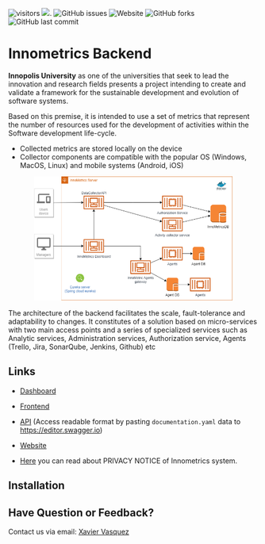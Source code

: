 ![visitors](https://visitor-badge.glitch.me/badge?page_id=page.id) 
[![](https://tokei.rs/b1/github/XAMPPRocky/tokei)](https://github.com/InnopolisUniversity/innometrics-dashboard/edit/master).
![GitHub issues](https://img.shields.io/github/issues/shaxri/NlpWithNeuralNetwork)
![Website](https://img.shields.io/website?up_color=red&up_message=Online&url=https%3A%2F%2Finnometrics.ru%2F%23innometrics-subscribe)
![GitHub forks](https://img.shields.io/github/forks/shaxri/NlpWithNeuralNetwork?style=social)
<img alt="GitHub last commit" src="https://img.shields.io/github/last-commit/xavzelada/https://github.com/InnopolisUniversity/innometrics-java-backend">
# Innometrics Backend
<strong>Innopolis University</strong> as one of the universities that seek to lead the innovation and research fields presents a project intending to create and validate a framework for the sustainable development and evolution of software systems.

 Based on this premise, it is intended to use a set of metrics that represent the number of resources used for the development of activities within the Software development life-cycle.

 * Collected metrics are stored locally on the device
 * Collector components are compatible with the popular OS (Windows, MacOS, Linux) and mobile systems (Android, iOS)

<p align="center">
<img width="400" height="250" src="https://github.com/InnopolisUniversity/innometrics-java-backend/blob/master/innometrics.png" alt="Innometrics architecture"></a>
<p>
The architecture of the backend facilitates the scale, fault-tolerance and adaptability to changes. It constitutes of a solution based on micro-services with two main access points and a series of specialized services such as Analytic services, Administration services, Authorization service, Agents (Trello, Jira, SonarQube, Jenkins, Github) etc



 ## Links

* [Dashboard](https://innometrics-12856.firebaseapp.com/#/login)

* [Frontend](https://github.com/InnopolisUniversity/innometrics-dashboard)

* [API](https://github.com/InnopolisUniversity/innometrics-backend/blob/master/documentation.yaml)
  (Access readable format by pasting `documentation.yaml` data to https://editor.swagger.io)
*  [Website](https://innometrics.ru/) 
* [Here](https://drive.google.com/file/d/1ghOf4uXLN9Nl4MYenroQuLhQ3GPfZMZW/view?usp=sharing) you can read about PRIVACY NOTICE of Innometrics system.


## Installation


## Have Question or Feedback?

Contact us via email: [Xavier Vasquez](https://github.com/xavzelada)
